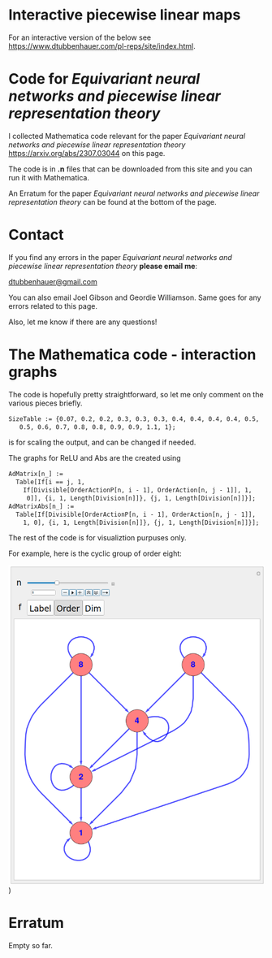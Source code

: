 # Interactive piecewise linear maps

For an interactive version of the below see <a href="https://www.dtubbenhauer.com/pl-reps/site/index.html">https://www.dtubbenhauer.com/pl-reps/site/index.html</a>.

# Code for *Equivariant neural networks and piecewise linear representation theory*

I collected Mathematica code relevant for the paper *Equivariant neural networks and piecewise linear representation theory*
<a href="https://arxiv.org/abs/2307.03044">https://arxiv.org/abs/2307.03044</a> on this page.

The code is in **.n** files that can be downloaded from this site and you can run it with Mathematica.

An Erratum for the paper *Equivariant neural networks and piecewise linear representation theory* can be found at the bottom of the page.

# Contact

If you find any errors in the paper *Equivariant neural networks and piecewise linear representation theory* **please email me**:

[dtubbenhauer@gmail.com](mailto:dtubbenhauer@gmail.com?subject=[GitHub]%web-reps)

You can also email Joel Gibson and Geordie Williamson. Same goes for any errors related to this page.

Also, let me know if there are any questions!

# The Mathematica code - interaction graphs

The code is hopefully pretty straightforward, so let me only comment on the various pieces briefly.

```
SizeTable := {0.07, 0.2, 0.2, 0.3, 0.3, 0.3, 0.4, 0.4, 0.4, 0.4, 0.5, 
   0.5, 0.6, 0.7, 0.8, 0.8, 0.9, 0.9, 1.1, 1};
```

is for scaling the output, and can be changed if needed.

The graphs for ReLU and Abs are the created using

```
AdMatrix[n_] := 
  Table[If[i == j, 1, 
    If[Divisible[OrderActionP[n, i - 1], OrderAction[n, j - 1]], 1, 
     0]], {i, 1, Length[Division[n]]}, {j, 1, Length[Division[n]]}];
AdMatrixAbs[n_] := 
  Table[If[Divisible[OrderActionP[n, i - 1], OrderAction[n, j - 1]], 
    1, 0], {i, 1, Length[Division[n]]}, {j, 1, Length[Division[n]]}];
```

The rest of the code is for visualiztion purpuses only.

For example, here is the cyclic group of order eight:

![Z mod 8 Z](https://github.com/dtubbenhauer/pl-reps/blob/main/graphs.png))


# Erratum

Empty so far.
